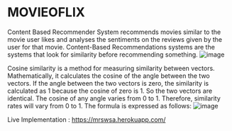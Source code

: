 # MOVIEOFLIX
Content Based Recommender System recommends movies similar to the movie user likes and analyses the sentiments on the reviews given by the user for that movie.
Content-Based Recommendations systems are the systems that look for similarity before recommending something. 
![image](https://user-images.githubusercontent.com/43783152/142773330-e922a3bf-8c2d-43ee-bc8b-9e7c95c238f1.png)


 Cosine similarity is a method for measuring similarity between vectors. Mathematically, it calculates the cosine of the angle between the two vectors. If the angle between the two vectors is zero, the similarity is calculated as 1 because the cosine of zero is 1. So the two vectors are identical. The cosine of any angle varies from 0 to 1. Therefore, similarity rates will vary from 0 to 1. The formula is expressed as follows:
                           ![image](https://user-images.githubusercontent.com/43783152/142773265-bcb02813-680c-4911-b695-d4f3b28a3b29.png)

Live Implementation : https://mrswsa.herokuapp.com/

